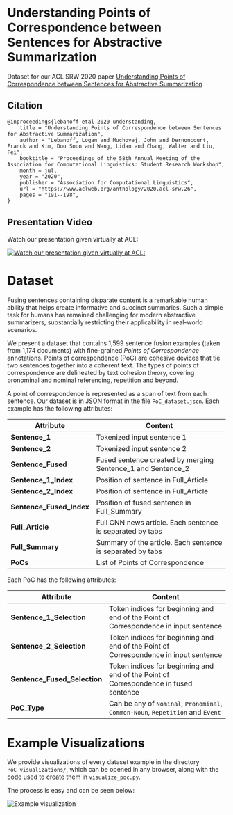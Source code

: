 # Understanding Points of Correspondence between Sentences for Abstractive Summarization
Dataset for our ACL SRW 2020 paper [Understanding Points of Correspondence between Sentences for Abstractive Summarization](https://www.aclweb.org/anthology/2020.acl-srw.26.pdf)

## Citation
```
@inproceedings{lebanoff-etal-2020-understanding,
    title = "Understanding Points of Correspondence between Sentences for Abstractive Summarization",
    author = "Lebanoff, Logan and Muchovej, John and Dernoncourt, Franck and Kim, Doo Soon and Wang, Lidan and Chang, Walter and Liu, Fei",
    booktitle = "Proceedings of the 58th Annual Meeting of the Association for Computational Linguistics: Student Research Workshop",
    month = jul,
    year = "2020",
    publisher = "Association for Computational Linguistics",
    url = "https://www.aclweb.org/anthology/2020.acl-srw.26",
    pages = "191--198",
}
```

## Presentation Video
Watch our presentation given virtually at ACL:

[![Watch our presentation given virtually at ACL:](https://www.cs.ucf.edu/~feiliu/img/video_poc.png)](https://slideslive.com/38928667/understanding-points-of-correspondence-between-sentences-for-abstractive-summarization)

# Dataset
Fusing sentences containing disparate content is a remarkable human ability that helps create informative and succinct summaries. Such a simple task for humans has remained challenging for modern abstractive summarizers, substantially restricting their applicability in real-world scenarios. 

We present a dataset that contains 1,599 sentence fusion examples (taken from 1,174 documents) with fine-grained *Points of Correspondence* annotations. Points of correspondence (PoC) are cohesive devices that tie two sentences together into a coherent text. The types of points of correspondence are delineated by text cohesion theory, covering pronominal and nominal referencing, repetition and beyond. 

A point of correspondence is represented as a span of text from each sentence. Our dataset is in JSON format in the file `PoC_dataset.json`. 
Each example has the following attributes:

| Attribute | Content |
| --- | --- | 
| **Sentence_1** | Tokenized input sentence 1 |
| **Sentence_2** | Tokenized input sentence 2 |
| **Sentence_Fused** | Fused sentence created by merging Sentence_1 and Sentence_2 |
| **Sentence_1_Index** | Position of sentence in Full_Article |
| **Sentence_2_Index** | Position of sentence in Full_Article |
| **Sentence_Fused_Index** | Position of fused sentence in Full_Summary |
| **Full_Article** | Full CNN news article. Each sentence is separated by tabs |
| **Full_Summary** | Summary of the article. Each sentence is  separated by tabs |
| **PoCs** | List of Points of Correspondence |

Each PoC has the following attributes:

| Attribute | Content |
| --- | --- | 
| **Sentence_1_Selection** | Token indices for beginning and end of the Point of Correspondence in input sentence |
| **Sentence_2_Selection** | Token indices for beginning and end of the Point of Correspondence in input sentence |
| **Sentence_Fused_Selection** | Token indices for beginning and end of the Point of Correspondence in fused sentence |
| **PoC_Type** | Can be any of `Nominal`, `Pronominal`, `Common-Noun`, `Repetition` and `Event` |

# Example Visualizations
We provide visualizations of every dataset example in the directory `PoC_visualizations/`, which can be opened in any browser, along with the code used to create them in `visualize_poc.py`.

The process is easy and can be seen below:

![Example visualization](points_of_correspondence.gif)

